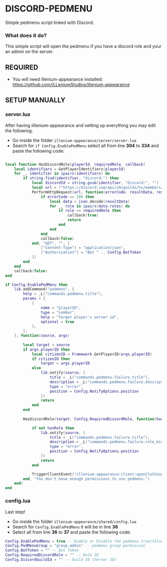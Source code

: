 # DISCORD-PEDMENU
Simple pedmenu script linked with Discord.

### What does it do?

This simple script will open the pedmenu if you have a discord role and your an admin on the server.

## REQUIRED
- You will need illenium-appearance installed: https://github.com/iLLeniumStudios/illenium-appearance

## SETUP MANUALLY
### server.lua
After having iillenium-appearance and setting up everything you may edit the following:
- Go inside the folder `illenium-appearance/server/server.lua`
- Search for `if Config.EnablePedMenu` select all from line **304** to **334** and paste the following code:

```lua

local function HasDiscordRole(playerId, requiredRole, callback)
    local identifiers = GetPlayerIdentifiers(playerId)
    for _, identifier in ipairs(identifiers) do
        if string.find(identifier, "discord:") then
            local discordId = string.gsub(identifier, "discord:", "")
            local url = ("https://discord.com/api/v9/guilds/%s/members/%s"):format(Config.DiscordGuildId, discordId)
            PerformHttpRequest(url, function(errorCode, resultData, resultHeaders)
                if errorCode == 200 then
                    local data = json.decode(resultData)
                    for _, role in ipairs(data.roles) do
                        if role == requiredRole then
                            callback(true)
                            return
                        end
                    end
                end
                callback(false)
            end, "GET", "", {
                ["Content-Type"] = "application/json",
                ["Authorization"] = "Bot " .. Config.BotToken
            })
        end
    end
    callback(false)
end

if Config.EnablePedMenu then
    lib.addCommand("pedmenu", {
        help = _L("commands.pedmenu.title"),
        params = {
            {
                name = "playerID",
                type = "number",
                help = "Target player's server id",
                optional = true
            },
        },
    }, function(source, args)
        
        local target = source
        if args.playerID then
            local citizenID = Framework.GetPlayerID(args.playerID)
            if citizenID then
                target = args.playerID
            else
                lib.notify(source, {
                    title = _L("commands.pedmenu.failure.title"),
                    description = _L("commands.pedmenu.failure.description"),
                    type = "error",
                    position = Config.NotifyOptions.position
                })
                return
            end
        end
        
        HasDiscordRole(target, Config.RequiredDiscordRole, function(hasRole)

            if not hasRole then
                lib.notify(source, {
                    title = _L("commands.pedmenu.failure.title"),
                    description = _L("commands.pedmenu.failure.role_missing"),
                    type = "error",
                    position = Config.NotifyOptions.position
                })
                return
            end

            TriggerClientEvent("illenium-appearance:client:openClothingShopMenu", target, true)
        end, "You don't have enough permissions to use pedmenu.")
    end)
end
```

### config.lua
Last step!
- Go inside the folder `illenium-appearance/shared/config.lua`
- Search for `Config.EnablePedMenu` it will be in line **36**
- Select all from line **36** to **37** and paste the following code:

```lua
Config.EnablePedMenu = true -- Enable or Disable the pedmenu true/false
Config.PedMenuGroup = "group.admin" -- pedmenu group permission
Config.BotToken = "" -- Bot Token
Config.RequiredDiscordRole = "" -- Role ID
Config.DiscordGuildId = "" -- Guild ID (Server ID)
```
